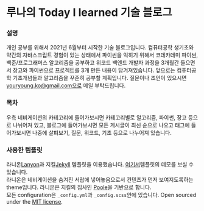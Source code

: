 # 루나의 Today I learned 기술 블로그

### 설명 
개인 공부를 위해서 2021년 6월부터 시작한 기술 블로그입니다. 컴퓨터공학 생기초와 약간의 자바스크립트 경험이 있는 상태에서 파이썬을 익히기 위해서 코데카데미 파이썬, 백준/프로그래머스 알고리즘을 공부하고 위코드 백엔드 개발자 과정을 3개월간 들으면서 장고와 파이썬으로 프로젝트를 3개 만든 내용이 담겨져있습니다. 앞으로는 컴퓨터공학 기초개념들과 알고리즘을 꾸준히 공부할 계획입니다. 질문이나 조언이 있으시면 youryoung.ko@gmail.com으로 메일 부탁드립니다.

### 목차
우측 네비게이션의 카테고리에 들어가보시면 카테고리별로 알고리즘, 파이썬, 장고 등으로 나뉘어져 있고, 블로그에 들어가보시면 모든 게시글이 최신 순으로 나오고 태그에 들어가보시면 나중에 살펴보기, 질문, 위코드, 기초 등으로 나누어져 있습니다. 


### 사용한 템플릿

라니온[Lanyon](https://github.com/poole/lanyon)과 지킬[Jekyll](http://jekyllrb.com) 템플릿을 이용했습니다. [여기서](http://codinfox.github.io)템플릿의 데모를 보실 수 있습니다.  
라니온은 네비게이션을 숨겨진 서랍에 넣어놓음으로서 컨텐츠가 먼저 보여지도록하는 theme입니다. 라니온은 지킬의 집사인 [Poole](http://getpoole.com)을 기반으로 합니다.  
모든 configuration은 `_config.yml`과 `_config.scss`안에 있습니다. Open sourced under the [MIT license](LICENSE.md).
